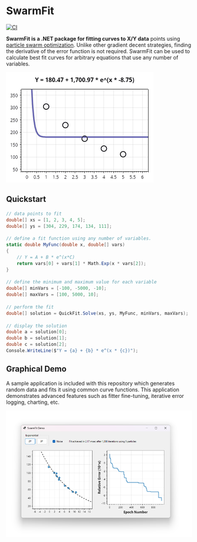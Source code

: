 # SwarmFit

[![CI](https://github.com/swharden/SwarmFit/actions/workflows/ci.yaml/badge.svg)](https://github.com/swharden/SwarmFit/actions/workflows/ci.yaml)

**SwarmFit is a .NET package for fitting curves to X/Y data** points using [particle swarm optimization](https://en.wikipedia.org/wiki/Particle_swarm_optimization). Unlike other gradient decent strategies, finding the derivative of the error function is not required. SwarmFit can be used to calculate best fit curves for arbitrary equations that use any number of variables.

![](dev/fit.gif)

## Quickstart

```cs
// data points to fit
double[] xs = [1, 2, 3, 4, 5];
double[] ys = [304, 229, 174, 134, 111];

// define a fit function using any number of variables.
static double MyFunc(double x, double[] vars)
{
    // Y = A + B * e^(x*C)
    return vars[0] + vars[1] * Math.Exp(x * vars[2]);
}

// define the minimum and maximum value for each variable
double[] minVars = [-100, -5000, -10];
double[] maxVars = [100, 5000, 10];

// perform the fit
double[] solution = QuickFit.Solve(xs, ys, MyFunc, minVars, maxVars);

// display the solution
double a = solution[0];
double b = solution[1];
double c = solution[2];
Console.WriteLine($"Y = {a} + {b} * e^(x * {c})");
```

## Graphical Demo

A sample application is included with this repository which generates random data and fits it using common curve functions. This application demonstrates advanced features such as fitter fine-tuning, iterative error logging, charting, etc.

![](dev/example2.png)